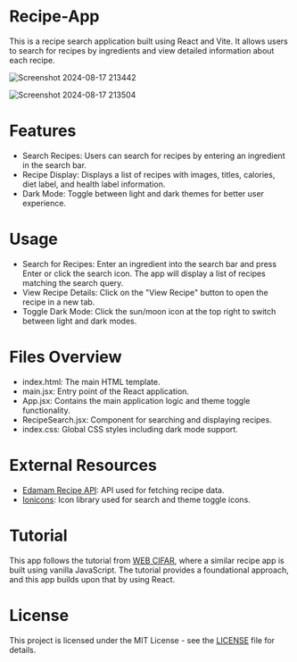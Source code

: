 # Recipe-App

This is a recipe search application built using React and Vite. It allows users to search for recipes by ingredients and view detailed information about each recipe.

![Screenshot 2024-08-17 213442](https://github.com/user-attachments/assets/80e167b2-b3e3-4087-b282-f4e8009850d8)

![Screenshot 2024-08-17 213504](https://github.com/user-attachments/assets/747ef60e-d393-4152-a066-24bed51d7ff7)

# Features

- Search Recipes: Users can search for recipes by entering an ingredient in the search bar.
- Recipe Display: Displays a list of recipes with images, titles, calories, diet label, and health label information.
- Dark Mode: Toggle between light and dark themes for better user experience.

# Usage

- Search for Recipes: Enter an ingredient into the search bar and press Enter or click the search icon. The app will display a list of recipes matching the search query.
- View Recipe Details: Click on the "View Recipe" button to open the recipe in a new tab.
- Toggle Dark Mode: Click the sun/moon icon at the top right to switch between light and dark modes.

# Files Overview

- index.html: The main HTML template.
- main.jsx: Entry point of the React application.
- App.jsx: Contains the main application logic and theme toggle functionality.
- RecipeSearch.jsx: Component for searching and displaying recipes.
- index.css: Global CSS styles including dark mode support.

# External Resources

- [Edamam Recipe API](https://www.edamam.com/): API used for fetching recipe data.
- [Ionicons](https://ionic.io/ionicons/v4): Icon library used for search and theme toggle icons.

# Tutorial

This app follows the tutorial from [WEB CIFAR](https://www.youtube.com/watch?v=x8EY0BlhPGk), where a similar recipe app is built using vanilla JavaScript. The tutorial provides a foundational approach, and this app builds upon that by using React.

# License

This project is licensed under the MIT License - see the [LICENSE](LICENSE) file for details.
